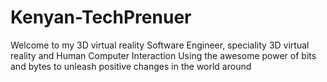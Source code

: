 # Kenyan-TechPrenuer
Welcome to my 3D virtual reality
Software Engineer, speciality 3D virtual reality and Human Computer Interaction
Using the awesome power of bits and bytes to unleash positive changes in the world around
